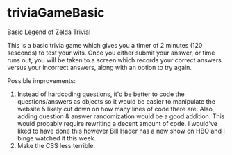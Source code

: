 # triviaGameBasic

Basic Legend of Zelda Trivia!

This is a basic trivia game which gives you a timer of 2 minutes (120 sesconds) to test your wits.
Once you either submit your answer, or time runs out, you will be taken to a screen which records your correct answers versus your incorrect answers, along with an option to try again.

Possible improvements:
1) Instead of hardcoding questions, it'd be better to code the questions/answers as objects so it would be easier to manipulate the website & likely cut down on how many lines of code there are. Also, adding question & answer randomization would be a good addition. This would probably require rewriting a decent amount of code. I would've liked to have done this however Bill Hader has a new show on HBO and I binge watched it this week.
2) Make the CSS less terrible.
